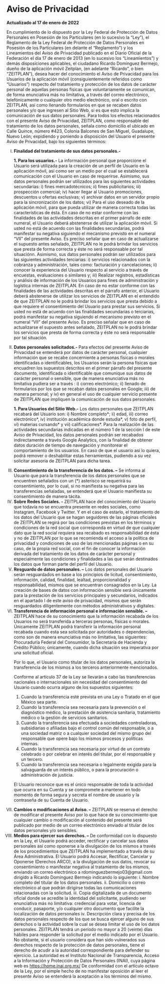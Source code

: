 # Aviso de Privacidad
**Actualizado al 17 de enero de 2022**

En cumplimiento de lo dispuesto por la Ley Federal de Protección de Datos Personales en Posesión de los Particulares (en lo sucesivo la “Ley”), el Reglamento de la Ley Federal de Protección de Datos Personales en Posesión de los Particulares (en delante el “Reglamento”) y los Lineamientos del Aviso de Privacidad publicado en el Diario Oficial de la Federación el día 17 de enero de 2013 (en lo sucesivo los “Lineamientos”) y demás disposiciones aplicables, el ciudadano Ricardo Domínguez Bermejo, dueño de la aplicación móvil Zeitplan, (en adelante “Ricardo”, o bien “ZEITPLAN”), desea hacer del conocimiento el Aviso de Privacidad para los Usuarios de la aplicación móvil (consiguientemente referidos como “Usuarios”) respecto del tratamiento y protección de los datos de carácter personal de aquellas personas físicas que voluntariamente se comunican, de forma enunciativa más no limitativa, a través del correo electrónico, telefónicamente o cualquier otro medio electrónico, oral o escrito con ZEITPLAN, así como llenando formularios en que se recaben datos personales y/o que ingresen al Sitio Web, si es que esto implica la comunicación de sus datos personales. 
Para todos los efectos relacionados con el presente Aviso de Privacidad, ZEITPLAN, como responsable del tratamiento de los datos personales, señala como domicilio el ubicado en Calle Quince, número #423, Colonia Balcones de San Miguel, Guadalupe, Nuevo León; expidiendo y poniendo a disposición del Usuario el presente Aviso de Privacidad, bajo los siguientes términos:

<ol type="I">
  <li><strong>Finalidad del tratamiento de sus datos personales.-</strong></li>
  	<p><strong>1. Para los usuarios.-</strong> La información personal que proporcione el Usuario será utilizada para la creación de un perfil de Usuario en la aplicación móvil, así como ser un medio por el cual se establecerá comunicación con el Usuario en caso de requerirse. 
Asimismo, sus datos personales podrán ser utilizados para las siguientes actividades secundarias: i) fines mercadotécnicos; ii) fines publicitarios; iii) prospección comercial; iv) hacer llegar al Usuario promociones, descuentos u ofertas exclusivas; v) archivar datos en un servidor propio para la sincronización de los datos; vi) Para el uso deseado de la aplicación móvil, para que pueda utilizar de manera correcta todas las características de ésta. 
En caso de no estar conforme con las finalidades de las actividades descritas en el primer párrafo de este numeral, el Usuario deberá abstenerse de utilizar la aplicación móvil.
Si usted no está de acuerdo con las finalidades secundarias, podrá manifestar su negativa siguiendo el mecanismo previsto en el numeral “VII” del presente Aviso. Es preciso señalar que en caso de actualizarse el supuesto antes señalado, ZEITPLAN no le podrá brindar los servicios que presta de forma correcta y éste no será responsable por tal situaciónn.
Asimismo, sus datos personales podrán ser utilizados para las siguientes actividades terciarias: i) servicios relacionados con la cobranza y administración, tales como: facturación y cancelaciones; ii) conocer la experiencia del Usuario respecto al servicio a través de encuestas, evaluaciones o similares y; iii) Realizar registros, estadísticas y análisis de información de los Usuarios para fines de administración y logística internas de ZEITPLAN.
En caso de no estar conforme con las finalidades de las actividades descritas en el párrafo anterior, el Usuario deberá abstenerse de utilizar los servicios de ZEITPLAN en el entendido de que ZEITPLAN no le podrá brindar los servicios que presta debido a que requiere el consentimiento del Usuario para prestar sus servicios.
Si usted no está de acuerdo con las finalidades secundarias o terciarias, podrá manifestar su negativa siguiendo el mecanismo previsto en el numeral “VII” del presente Aviso. Es preciso señalar que en caso de actualizarse el supuesto antes señalado, ZEITPLAN no le podrá brindar los servicios que presta de forma correcta y éste no será responsable por tal situación.
</p>
  <li><strong>Datos personales solicitados.-</strong> Para efectos del presente Aviso de Privacidad se entenderá por datos de carácter personal, cualquier información que se recabe concerniente a personas físicas o morales identificadas o identificables, los Usuarios serán la persona físicas que encuadren los supuestos descritos en el primer párrafo del presente documento, identificada o identificable que comunique sus datos de carácter personal o sensible, que de manera enunciativa más no limitativa pudiera ser a través : i) correo electrónico; ii) llenado de formularios por los que se recaban datos personales en Google; iii) de manera personal; y iv) en general el uso de cualquier servicio presente de ZEITPLAN que impliquen la comunicación de sus datos personales.</li>
  <p><strong>1.	Para Usuarios del Sitio Web.-</strong>  Los datos personales que ZEITPLAN recabará del Usuario son: i) Nombre completo*; ii) edad, iii) correo electrónico*,  iv) institución académica donde estudia*, v) foto de perfil, vi) materias cursando* y vii) calificaciones*.
 Para la realización de las actividades secundarias indicadas en el número 1 de la sección I de este Aviso de Privacidad, los datos personales podrán ser recabados indirectamente a través Google Analytics, con la finalidad de obtener datos duración de tiempo de navegación y monitorear el comportamiento de los usuarios. En caso de que el usuario así lo quiera, podrá remover o deshabilitar estas herramientas, pudiendo a su vez solicitar asesoría de ZEITPLAN para dicha tarea.
</p>
  <li><strong>Consentimiento de la transferencia de los datos. –</strong> Se informa al Usuario que para la transferencia de los datos personales que se encuentren señalados con un (*) asterisco se requerirá su consentimiento, por lo cual, si no manifiesta su negativa para las transferencias señaladas, se entenderá que el Usuario manifiesta su consentimiento de manera tácita.</li>
  <li><strong>Sobre Redes Sociales. -</strong> ZEITPLAN hace del conocimiento del Usuario que todavía no se encuentra presente en redes sociales, como Instagram, Facebook y Twitter. Y en el caso de estarlo, el tratamiento de los datos del Usuario que se hagan seguidores de las páginas oficiales de ZEITPLAN se regirá por las condiciones previstas en los términos y condiciones de la red social que corresponda en virtud de que cualquier dato que la red social requiera sea recabado es responsabilidad de ésta y no de ZEITPLAN por lo que se recomienda el acceso a la política de privacidad y condiciones de uso de las mencionadas páginas o en su caso, de la propia red social, con el fin de conocer la información derivada del tratamiento de los datos de carácter personal y especialmente las condiciones y finalidades a las que serán destinados los datos que forman parte del perfil del Usuario.</li>
  <li><strong>Resguardo de datos personales. –</strong> Los datos personales del Usuario serán resguardados en base a los principios de licitud, consentimiento, información, calidad, finalidad, lealtad, proporcionalidad y responsabilidad, mismos que se encuentran consagrados en la Ley. La creación de bases de datos con información sensible será únicamente para la prestación de los servicios principales y secundarios, indicados en el apartado I de este aviso de privacidad, mismos que serán resguardados diligentemente con métodos administrativos y digitales.</li>
  <li><strong>Transferencia de información personal e información sensible. –</strong>ZEITPLAN hace de su conocimiento que la información recabada de los Usuarios no será transferida a terceras personas, físicas o morales. 
Únicamente ZEITPLAN podrá transferir la información personal recabada cuando esta sea solicitada por autoridades o dependencias, como son de manera enunciativa más no limitativa, las siguientes: Procuraduría Federal del Consumidor, la Secretaría de Hacienda y Crédito Público; únicamente, cuando dicha situación sea imperativa por una solicitud oficial.  

Por lo que, el Usuario como titular de los datos personales, autoriza la transferencia de los mismos a los terceros anteriormente mencionados. 

Conforme al artículo 37 de la Ley se llevarán a cabo las transferencias nacionales o internacionales sin necesidad del consentimiento del Usuario cuando ocurra alguno de los supuestos siguientes: 

1.	Cuando la transferencia esté prevista en una Ley o Tratado en el que México sea parte.
2.	Cuando la transferencia sea necesaria para la prevención o el diagnóstico médico, la prestación de asistencia sanitaria, tratamiento médico o la gestión de servicios sanitarios.
3.	Cuando la transferencia sea efectuada a sociedades controladoras, subsidiarias o afiliadas bajo el control común del responsable, o a una sociedad matriz o a cualquier sociedad del mismo grupo del responsable que opere bajo los mismos procesos y políticas internas.
4.	Cuando la transferencia sea necesaria por virtud de un contrato celebrado o por celebrar en interés del titular, por el responsable y un tercero.
5.	Cuando la transferencia sea necesaria o legalmente exigida para la salvaguarda de un interés público, o para la procuración o administración de justicia. 

El Usuario reconoce que es el único responsable de toda la actividad que ocurra en su Cuenta y se compromete a mantener en todo momento de forma segura y secreta el nombre de usuario y la contraseña de su Cuenta de Usuario.</li>
  <li><strong>Cambios o modificaciones al Aviso. –</strong> ZEITPLAN se reserva el derecho de modificar el presente Aviso por lo que hace de su conocimiento que cualquier cambio o modificación al contenido del presente será publicado por medio de un correo electrónico enviado al titular de los datos personales y/o sensibles.</li>
  <li><strong>Medios para ejercer sus derechos. –</strong> De conformidad con lo dispuesto en la Ley, el Usuario podrá acceder, rectificar y cancelar sus datos personales así como oponerse a la divulgación de los mismos a través de los procedimientos que ZEITPLAN ha implementado a través de su Área Administrativa. El Usuario podrá Accesar, Rectificar, Cancelar y Oponerse (Derechos ARCO), a la divulgación de sus datos, revocar su consentimiento o manifestar negativa al tratamiento de los mismos, enviando un correo electrónico a rdominguezbermejo03@gmail.com dirigido a Ricardo Domínguez Bermejo indicando lo siguiente:
i.	Nombre completo del titular de los datos personales.
ii.	Domicilio o correo electrónico al que podrán dirigirse todas las comunicaciones relacionadas con la solicitud. 
iii.	Copia digitalizada de un documento oficial donde se acredite la identidad del solicitante, pudiendo ser enunciativa más no limitativa: credencial para votar, licencia de conducir, pasaporte, y/o cualquier otro documento que facilite la localización de datos personales
iv.	Descripción clara y precisa de los datos personales respecto de los que se busca ejercer alguno de sus derechos o la actividad sobre la cual se desea limitar el uso de los datos personales. 	
ZEITPLAN tendrá un período no mayor a 20 (veinte) días hábiles para responder la solicitud por el medio indicado por el Usuario. No obstante, si el usuario considera que han sido vulnerados sus derechos respecto de la protección de datos personales, tiene el derecho de acudir a la autoridad correspondiente para defender su ejercicio. La autoridad es el Instituto Nacional de Transparencia, Acceso a la Información y Protección de Datos Personales (INAI), cuya página web es <a href="https://home.inai.org.mx/">https://home.inai.org.mx/</a> De conformidad con el artículo octavo de la Ley, por el simple hecho de no manifestar oposición al leer el presente Aviso se entenderá la aceptación a los términos del mismo.</li>
</ol>

